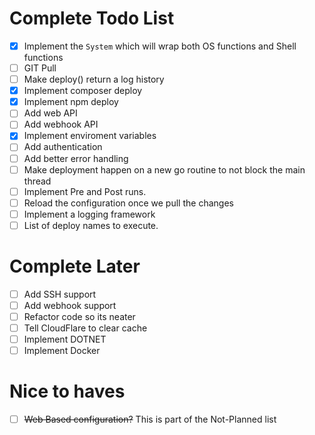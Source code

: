 # Complete Todo List

- [x] Implement the `System` which will wrap both OS functions and Shell functions
- [ ] GIT Pull
- [ ] Make deploy() return a log history
- [x] Implement composer deploy
- [x] Implement npm deploy
- [ ] Add web API
- [ ] Add webhook API
- [x] Implement enviroment variables
- [ ] Add authentication
- [ ] Add better error handling
- [ ] Make deployment happen on a new go routine to not block the main thread
- [ ] Implement Pre and Post runs.
- [ ] Reload the configuration once we pull the changes
- [ ] Implement a logging framework
- [ ] List of deploy names to execute. 

# Complete Later
- [ ] Add SSH support
- [ ] Add webhook support
- [ ] Refactor code so its neater
- [ ] Tell CloudFlare to clear cache
- [ ] Implement DOTNET
- [ ] Implement Docker

# Nice to haves
- [ ] ~~Web Based configuration?~~ This is part of the Not-Planned list